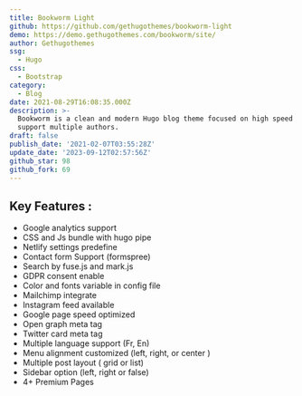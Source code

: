 ```yaml
---
title: Bookworm Light
github: https://github.com/gethugothemes/bookworm-light
demo: https://demo.gethugothemes.com/bookworm/site/
author: Gethugothemes
ssg:
  - Hugo
css:
  - Bootstrap
category:
  - Blog
date: 2021-08-29T16:08:35.000Z
description: >-
  Bookworm is a clean and modern Hugo blog theme focused on high speed and
  support multiple authors.
draft: false
publish_date: '2021-02-07T03:55:28Z'
update_date: '2023-09-12T02:57:56Z'
github_star: 98
github_fork: 69
---
```


## Key Features :

- Google analytics support
- CSS and Js bundle with hugo pipe
- Netlify settings predefine
- Contact form Support (formspree)
- Search by fuse.js and mark.js
- GDPR consent enable
- Color and fonts variable in config file
- Mailchimp integrate
- Instagram feed available
- Google page speed optimized
- Open graph meta tag
- Twitter card meta tag
- Multiple language support (Fr, En)
- Menu alignment customized (left, right, or center )
- Multiple post layout ( grid or list)
- Sidebar option (left, right or false)
- 4+ Premium Pages

